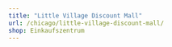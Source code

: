 ```yaml
---
title: "Little Village Discount Mall"
url: /chicago/little-village-discount-mall/
shop: Einkaufszentrum
---
```

